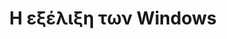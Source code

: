 ---
layout: timeline 
title: Η εξέλιξη των Windows
image_url: /images/windows10.jpg
caption: Τα Microsoft Windows έχουν δει εννέα σημαντικές εκδόσεις από την πρώτη τους κυκλοφορία το 1985. Πάνω από 29 χρόνια αργότερα, τα Windows φαίνονται πολύ διαφορετικά αλλά κατά κάποιο τρόπο εξοικειωμένα με στοιχεία που έχουν επιβιώσει στη δοκιμασία του χρόνου, αυξήσεις στην υπολογιστική ισχύ και πιο πρόσφατα μια αλλαγή από το πληκτρολόγιο και το ποντίκι στην οθόνη αφής.
events:
  - windows-7
  - windows-xp
  - windows10
  - windows8
  - windows95
  - windows1
---